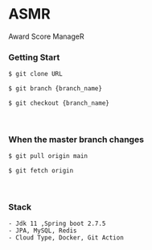 # ASMR 

Award Score ManageR

### Getting Start

```bash
$ git clone URL

$ git branch {branch_name}

$ git checkout {branch_name}
```

<br>

### When the master branch changes

```bash
$ git pull origin main

$ git fetch origin
```

<br>

### Stack

```
- Jdk 11 ,Spring boot 2.7.5 
- JPA, MySQL, Redis
- Cloud Type, Docker, Git Action
```